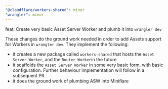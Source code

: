```yaml
---
"@cloudflare/workers-shared": minor
"wrangler": minor
---
```


feat: Create very basic Asset Server Worker and plumb it into `wrangler dev`

These changes do the ground work needed in order to add Assets support for Workers in `wrangler dev`. They implement the following:

- it creates a new package called `workers-shared` that hosts the `Asset Server Worker`, and the `Router Worker`in the future
- it scaffolds the `Asset Server Worker` in some very basic form, with basic configuration. Further behaviour implementation will follow in a subsequent PR
- it does the ground work of plumbing ASW into Miniflare
